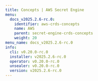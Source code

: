 ```yaml
---
title: Concepts | AWS Secret Engine
menu:
  docs_v2025.2.6-rc.0:
    identifier: aws-crds-concepts
    name: AWS
    parent: secret-engine-crds-concepts
    weight: 20
menu_name: docs_v2025.2.6-rc.0
info:
  cli: v0.20.0-rc.0
  installer: v2025.2.6-rc.0
  operator: v0.20.0-rc.0
  unsealer: v0.20.0-rc.0
  version: v2025.2.6-rc.0
---
```


